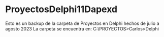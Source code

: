 # ProyectosDelphi11Dapexd
Esto es un backup de la carpeta de Proyectos en Delphi hechos de julio a agosto 2023
La carpeta se encuentra en: C:\PROYECTOS>Carlos>Delphi
